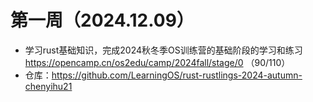 # 第一周（2024.12.09）
- 学习rust基础知识，完成2024秋冬季OS训练营的基础阶段的学习和练习 https://opencamp.cn/os2edu/camp/2024fall/stage/0 （90/110）
- 仓库：https://github.com/LearningOS/rust-rustlings-2024-autumn-chenyihu21

